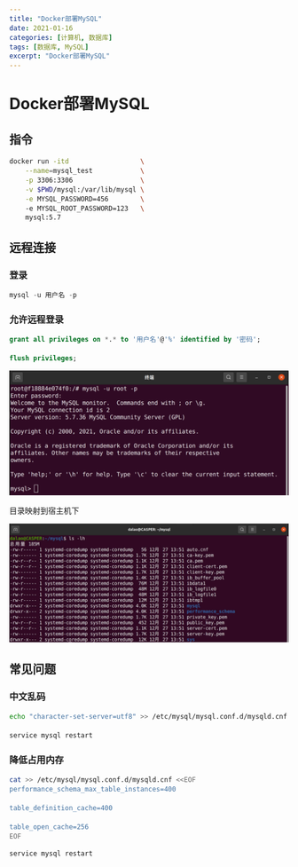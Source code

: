 ```yaml
---
title: "Docker部署MySQL"
date: 2021-01-16
categories: [计算机, 数据库]
tags: [数据库, MySQL]
excerpt: "Docker部署MySQL"
---
```


# Docker部署MySQL

## 指令

```sh
docker run -itd                  \
    --name=mysql_test            \
    -p 3306:3306                 \
    -v $PWD/mysql:/var/lib/mysql \
    -e MYSQL_PASSWORD=456        \ 
    -e MYSQL_ROOT_PASSWORD=123   \
    mysql:5.7
```

## 远程连接

### 登录

```sql
mysql -u 用户名 -p
```

### 允许远程登录

```sql
grant all privileges on *.* to '用户名'@'%' identified by '密码';

flush privileges;
```

![](https://raw.githubusercontent.com/dmjcb/SelfImgur/main/20211227135258.png)

目录映射到宿主机下

![](https://raw.githubusercontent.com/dmjcb/SelfImgur/main/2021-12-27_13-55-02.jpg)

## 常见问题

### 中文乱码

```sh
echo "character-set-server=utf8" >> /etc/mysql/mysql.conf.d/mysqld.cnf

service mysql restart
```

### 降低占用内存

```sh
cat >> /etc/mysql/mysql.conf.d/mysqld.cnf <<EOF
performance_schema_max_table_instances=400

table_definition_cache=400

table_open_cache=256
EOF
```

```sh
service mysql restart
```